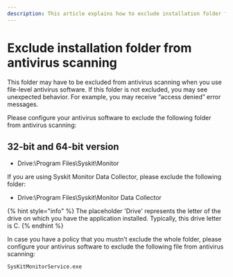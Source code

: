 ```yaml
---
description: This article explains how to exclude installation folder from antivirus scanning on Windows Server 2008 or later.
---
```


# Exclude installation folder from antivirus scanning

This folder may have to be excluded from antivirus scanning when you use file-level antivirus software. If this folder is not excluded, you may see unexpected behavior. For example, you may receive “access denied” error messages.

Please configure your antivirus software to exclude the following folder from antivirus scanning:

## 32-bit and 64-bit version

* Drive:\Program Files\Syskit\Monitor

If you are using Syskit Monitor Data Collector, please exclude the following folder:

* Drive:\Program Files\Syskit\Monitor Data Collector

{% hint style="info" %}
The placeholder 'Drive' represents the letter of the drive on which you have the application installed. Typically, this drive letter is C.
{% endhint %}

In case you have a policy that you mustn’t exclude the whole folder, please configure your antivirus software to exclude the following file from antivirus scanning:

`SysKitMonitorService.exe`

